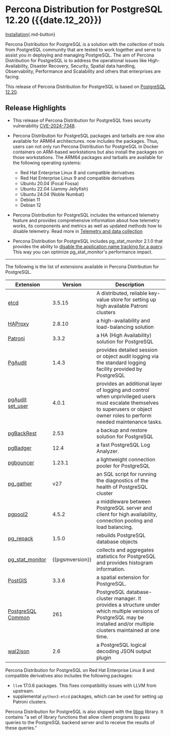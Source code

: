 # Percona Distribution for PostgreSQL 12.20 ({{date.12_20}})


[Installation](installing.md){.md-button}

Percona Distribution for PostgreSQL is a solution with the collection of tools from PostgreSQL community that are tested to work together and serve to assist you in deploying and managing PostgreSQL. The aim of Percona Distribution for PostgreSQL is to address the operational issues like High-Availability, Disaster Recovery, Security, Spatial data handling, Observability, Performance and Scalability and others that enterprises are facing.

This release of Percona Distribution for PostgreSQL is based on [PostgreSQL 12.20](https://www.postgresql.org/docs/release/12.20). 

## Release Highlights

* This release of Percona Distribution for PostgreSQL fixes security vulnerability [CVE-2024-7348](https://nvd.nist.gov/vuln/detail/CVE-2024-7348). 

* Percona Distribution for PostgreSQL packages and tarballs are now also available for ARM64 architectures. now includes the packages. Thus, users can not only run Percona Distribution for PostgreSQL in Docker containers on ARM-based workstations but also install the packages on those workstations. The ARM64 packages and tarballs are available for the following operating systems:

    * Red Hat Enterprise Linux 8 and compatible derivatives
    * Red Hat Enterprise Linux 9 and compatible derivatives
    * Ubuntu 20.04 (Focal Fossa)
    * Ubuntu 22.04 (Jammy Jellyfish)
    * Ubuntu 24.04 (Noble Numbat)
    * Debian 11
    * Debian 12

* Percona Distribution for PostgreSQL includes the enhanced telemetry feature and provides comprehensive information about how telemetry works, its components and metrics as well as updated methods how to disable telemetry. Read more in [Telemetry and data collection](telemetry.md)
* Percona Distribution for PostgreSQL includes pg_stat_monitor 2.1.0 that provides the ability to [disable the application name tracking for a query](https://docs.percona.com/pg-stat-monitor/configuration.html#pg_stat_monitorpgsm_track_application_names). This way you can optimize pg_stat_monitor's performance impact. 

-----------------------------------------------------------------------------

The following is the list of extensions available in Percona Distribution for PostgreSQL.

| Extension           | Version        | Description                  |
| ------------------- | -------------- | ---------------------------- |
| [etcd](https://etcd.io/)| 3.5.15 | A distributed, reliable key-value store for setting up high available Patroni clusters |
|[HAProxy](http://www.haproxy.org/) | 2.8.10 | a high-availability and load-balancing solution |
| [Patroni](https://patroni.readthedocs.io/en/latest/) | 3.3.2 | a HA (High Availability) solution for PostgreSQL |
| [PgAudit](https://www.pgaudit.org/)             | 1.4.3   | provides detailed session or object audit logging via the standard logging facility provided by PostgreSQL                |
| [pgAudit set_user](https://github.com/pgaudit/set_user)| 4.0.1 | provides an additional layer of logging and control when unprivileged users must escalate themselves to superusers or object owner roles to perform needed maintenance tasks.|
| [pgBackRest](https://pgbackrest.org/)           | 2.53    | a backup and restore solution for PostgreSQL       |
|[pgBadger](https://github.com/darold/pgbadger)   | 12.4     | a fast PostgreSQL Log Analyzer.|
|[pgbouncer](https://www.pgbouncer.org/)          |1.23.1    | a lightweight connection pooler for PostgreSQL|
| [pg_gather](https://github.com/jobinau/pg_gather)| v27     | an SQL script for running the diagnostics of the health of PostgreSQL cluster |
| [pgpool2](https://git.postgresql.org/gitweb/?p=pgpool2.git;a=summary) | 4.5.2 | a middleware between PostgreSQL server and client for high availability, connection pooling and load balancing.|
| [pg_repack](https://github.com/reorg/pg_repack) | 1.5.0   | rebuilds PostgreSQL database objects           |
| [pg_stat_monitor](https://github.com/percona/pg_stat_monitor)|{{pgsmversion}} | collects and aggregates statistics for PostgreSQL and provides histogram information.|
| [PostGIS](https://github.com/postgis/postgis) | 3.3.6 | a spatial extension for PostgreSQL.|
| [PostgreSQL Common](https://salsa.debian.org/postgresql/postgresql-common)| 261 | PostgreSQL database-cluster manager. It provides a structure under which multiple versions of PostgreSQL may be installed and/or multiple clusters maintained at one time.|
|[wal2json](https://github.com/eulerto/wal2json)  |2.6       | a PostgreSQL logical decoding JSON output plugin|

Percona Distribution for PostgreSQL on Red Hat Enterprise Linux 8 and compatible derivatives also includes the following packages:

* `llvm` 17.0.6 packages. This fixes compatibility issues with LLVM from upstream.
* supplemental `python3-etcd` packages, which can be used for setting up Patroni clusters. 

Percona Distribution for PostgreSQL is also shipped with the [libpq](https://www.postgresql.org/docs/12/libpq.html) library. It contains "a set of
library functions that allow client programs to pass queries to the PostgreSQL
backend server and to receive the results of these queries." 
